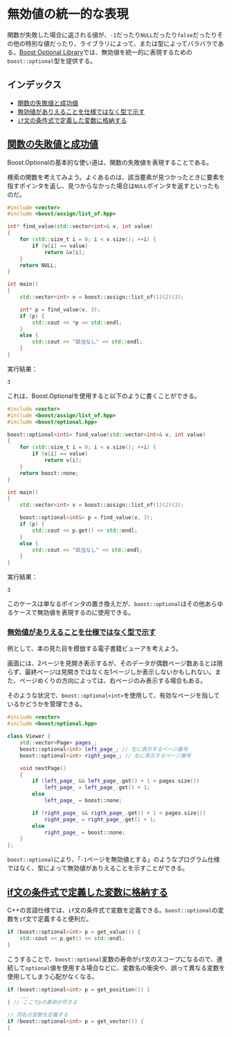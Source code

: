 # 無効値の統一的な表現
関数が失敗した場合に返される値が、`-1`だったり`NULL`だったり`false`だったりその他の特別な値だったり、ライブラリによって、または型によってバラバラである。[Boost Optional Library](http://www.boost.org/libs/optional/)では、無効値を統一的に表現するための`boost::optional`型を提供する。


## インデックス
- [関数の失敗値と成功値](#fail-value)
- [無効値がありえることを仕様ではなく型で示す](#type-as-nullary-value)
- [`if`文の条件式で定義した変数に格納する](#store-value-in-if-expr)


## <a name="fail-value" href="#fail-value">関数の失敗値と成功値</a>
Boost.Optionalの基本的な使い道は、関数の失敗値を表現することである。

検索の関数を考えてみよう。よくあるのは、該当要素が見つかったときに要素を指すポインタを返し、見つからなかった場合は`NULL`ポインタを返すといったものだ。

```cpp example
#include <vector>
#include <boost/assign/list_of.hpp>

int* find_value(std::vector<int>& v, int value)
{
    for (std::size_t i = 0; i < v.size(); ++i) {
        if (v[i] == value)
            return &v[i];
    }
    return NULL;
}

int main()
{
    std::vector<int> v = boost::assign::list_of(1)(2)(3);

    int* p = find_value(v, 3);
    if (p) {
        std::cout << *p << std::endl;
    }
    else {
        std::cout << "該当なし" << std::endl;
    }
}
```

実行結果：
```
3
```

これは、Boost.Optionalを使用すると以下のように書くことができる。

```cpp example
#include <vector>
#include <boost/assign/list_of.hpp>
#include <boost/optional.hpp>

boost::optional<int&> find_value(std::vector<int>& v, int value)
{
    for (std::size_t i = 0; i < v.size(); ++i) {
        if (v[i] == value)
            return v[i];
    }
    return boost::none;
}

int main()
{
    std::vector<int> v = boost::assign::list_of(1)(2)(3);

    boost::optional<int&> p = find_value(v, 3);
    if (p) {
        std::cout << p.get() << std::endl;
    }
    else {
        std::cout << "該当なし" << std::endl;
    }
}
```

実行結果：
```
3
```

このケースは単なるポインタの置き換えだが、`boost::optional`はその他あらゆるケースで無効値を表現するのに使用できる。


### <a name="type-as-nullary-value" href="#type-as-nullary-value">無効値がありえることを仕様ではなく型で示す</a>
例として、本の見た目を模倣する電子書籍ビューアを考えよう。

画面には、2ページを見開き表示するが、そのデータが偶数ページ数あるとは限らず、最終ページは見開きではなく左1ページしか表示しないかもしれない。また、ページめくりの方向によっては、右ページのみ表示する場合もある。

そのような状況で、`boost::optional<int>`を使用して、有効なページを指しているかどうかを管理できる。

```cpp
#include <vector>
#include <boost/optional.hpp>

class Viewer {
    std::vector<Page> pages_;
    boost::optional<int> left_page_; // 左に表示するページ番号
    boost::optional<int> right_page_; // 右に表示するページ番号

    void nextPage()
    {
        if (left_page_ && left_page_.get() + 1 < pages.size())
            left_page_ = left_page_.get() + 1;
        else
            left_page_ = boost::none;

        if (right_page_ && rigth_page_.get() + 1 < pages.size())
            right_page_ = right_page_.get() + 1;
        else
            right_page_ = boost::none;
    }
};
```

`boost::optional`により、「`-1`ページを無効値とする」のようなプログラム仕様ではなく、型によって無効値がありえることを示すことができる。


## <a name="store-value-in-if-expr" href="#store-value-in-if-expr">if文の条件式で定義した変数に格納する</a>
C++の言語仕様では、`if`文の条件式で変数を定義できる。`boost::optional`の変数を`if`文で定義すると便利だ。

```cpp
if (boost::optional<int> p = get_value()) {
    std::cout << p.get() << std::endl;
}
```

こうすることで、`boost::optional`変数の寿命が`if`文のスコープになるので、連続して`optional`値を使用する場合などに、変数名の衝突や、誤って異なる変数を使用してしまう心配がなくなる。

```cpp
if (boost::optional<int> p = get_position()) {
    ...
} // ここでpの寿命が尽きる

// 同名の変数を定義する
if (boost::optional<int> p = get_vector()) {
}
```

